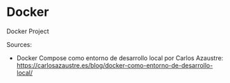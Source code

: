 # Docker
Docker Project

Sources:
- Docker Compose como entorno de desarrollo local por Carlos Azaustre: https://carlosazaustre.es/blog/docker-como-entorno-de-desarrollo-local/
